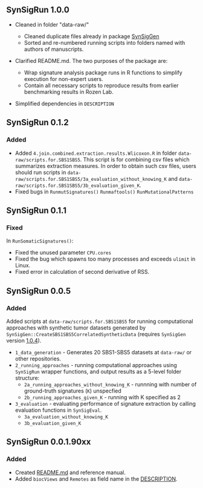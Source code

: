 ## SynSigRun 1.0.0

* Cleaned in folder "data-raw/"
  + Cleaned duplicate files already in package [SynSigGen](https://github.com/steverozen/SynSigGen)
  + Sorted and re-numbered running scripts into folders named with authors of manuscripts.

* Clarified README.md. The two purposes of the package are:
  + Wrap signature analysis package runs in R functions to simplify execution for
  non-expert users.
  + Contain all necessary scripts to reproduce results from earlier benchmarking
  results in Rozen Lab.

* Simplified dependencies in `DESCRIPTION`


## SynSigRun 0.1.2
### Added

* Added `4.join.combined.extraction.results.Wlicoxon.R` in folder `data-raw/scripts.for.SBS1SBS5`. This script is for combining csv files
which summarizes extraction measures. In order to obtain such csv files,
users should run scripts in `data-raw/scripts.for.SBS1SBS5/3a_evaluation_without_knowing_K`
and `data-raw/scripts.for.SBS1SBS5/3b_evaluation_given_K`.
* Fixed bugs in `RunmutSignatures()` `Runmaftools()` `RunMutationalPatterns`

## SynSigRun 0.1.1
### Fixed

In `RunSomaticSignatures()`:
* Fixed the unused parameter `CPU.cores` 
* Fixed the bug which spawns too many processes and exceeds `ulimit` in Linux.
* Fixed error in calculation of second derivative of RSS.


## SynSigRun 0.0.5
### Added

Added scripts at `data-raw/scripts.for.SBS1SBS5` for running computational approaches with synthetic tumor datasets generated by `SynSigGen::CreateSBS1SBS5CorrelatedSyntheticData` (requires `SynSigGen` version [1.0.4](https://github.com/steverozen/SynSigGen/tree/1.0.4)).

* `1_data_generation` - Generates 20 SBS1-SBS5 datasets at `data-raw/` or other repositories.
* `2_running_approaches` - running computational approaches using `SynSigRun` wrapper functions, and output results as a 5-level folder structure:
  * `2a_running_approaches_without_knowing_K` - runnning with number of ground-truth signatures (`K`) unspecfied
  * `2b_running_approaches_given_K` - running with K specified as 2
* `3_evaluation` - evaluating performance of signature extraction by calling evaluation functions in `SynSigEval`.
  * `3a_evaluation_without_knowing_K`
  * `3b_evaluation_given_K`

## SynSigRun 0.0.1.90xx
### Added
* Created [README.md](https://github.com/WuyangFF95/SynSigRun/blob/master/README.md) and reference manual.
* Added `biocViews` and `Remotes` as field name in the [DESCRIPTION](https://github.com/WuyangFF95/SynSigRun/blob/master/DESCRIPTION).

